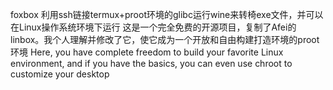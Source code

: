 foxbox
利用ssh链接termux+proot环境的glibc运行wine来转椅exe文件，并可以在Linux操作系统环境下运行
这是一个完全免费的开源项目，复制了Afei的linbox。我个人理解并修改了它，使它成为一个开放和自由构建打造环境的proot环境
Here, you have complete freedom to build your favorite Linux environment, and if you have the basics, you can even use chroot to customize your desktop
